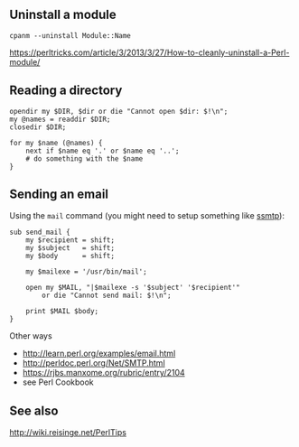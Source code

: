 Uninstall a module
------------------

    cpanm --uninstall Module::Name
    
https://perltricks.com/article/3/2013/3/27/How-to-cleanly-uninstall-a-Perl-module/

Reading a directory
-------------------

    opendir my $DIR, $dir or die "Cannot open $dir: $!\n";
    my @names = readdir $DIR;
    closedir $DIR;
    
    for my $name (@names) {
        next if $name eq '.' or $name eq '..';
        # do something with the $name
    }

Sending an email
----------------

Using the `mail` command (you might need to setup something like [ssmtp](http://jreisinger.blogspot.sk/2014/02/fixing-email-aliases-when-using-ssmtp.html)):

    sub send_mail {
        my $recipient = shift;
        my $subject   = shift;
        my $body      = shift;

        my $mailexe = '/usr/bin/mail';

        open my $MAIL, "|$mailexe -s '$subject' '$recipient'"
            or die "Cannot send mail: $!\n";

        print $MAIL $body;
    }
    
Other ways

* http://learn.perl.org/examples/email.html
* http://perldoc.perl.org/Net/SMTP.html
* https://rjbs.manxome.org/rubric/entry/2104
* see Perl Cookbook

See also
--------

http://wiki.reisinge.net/PerlTips
